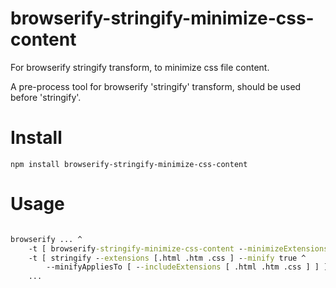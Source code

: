 # browserify-stringify-minimize-css-content
For browserify stringify transform, to minimize css file content.

A pre-process tool for browserify 'stringify' transform, should be used before 'stringify'.

# Install
```
npm install browserify-stringify-minimize-css-content
```

# Usage
```bat

browserify ... ^
	-t [ browserify-stringify-minimize-css-content --minimizeExtensions [ .css ] ] ^
	-t [ stringify --extensions [.html .htm .css ] --minify true ^
		--minifyAppliesTo [ --includeExtensions [ .html .htm .css ] ] ] ^
	...

```
